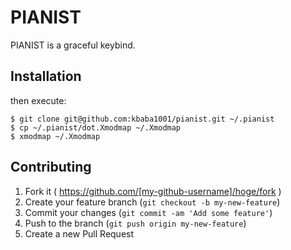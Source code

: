 # PIANIST

PIANIST is a graceful keybind.

## Installation

then execute:

    $ git clone git@github.com:kbaba1001/pianist.git ~/.pianist
    $ cp ~/.pianist/dot.Xmodmap ~/.Xmodmap
    $ xmodmap ~/.Xmodmap

## Contributing

1. Fork it ( https://github.com/[my-github-username]/hoge/fork )
2. Create your feature branch (`git checkout -b my-new-feature`)
3. Commit your changes (`git commit -am 'Add some feature'`)
4. Push to the branch (`git push origin my-new-feature`)
5. Create a new Pull Request
